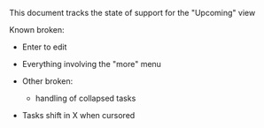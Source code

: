 This document tracks the state of support for the "Upcoming" view

Known broken:

* Enter to edit

* Everything involving the "more" menu

* Other broken:

  - handling of collapsed tasks

* Tasks shift in X when cursored
